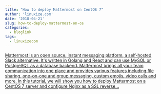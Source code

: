 ```yaml
---
title: "How to deploy Mattermost on CentOS 7"
author: 'linuxize.com'
date: '2018-04-21'
slug: how-to-deploy-mattermost-on-ce
categories:
  - bloglink
tags:
  - linuxizecom
---
```


[Mattermost is an open source, instant messaging platform, a self-hosted Slack alternative. It's written in Golang and React and can use MySQL or PostgreSQL as a database backend. Mattermost brings all your team communication into one place and provides various features including file sharing, one-on-one and group messaging, custom emojis, video calls and more. In this tutorial, we will show you how to deploy Mattermost on a CentOS 7 server and configure Nginx as a SSL reverse...<click to read more>](https://linuxize.com/post/how-to-deploy-mattermost-on-centos-7/)

